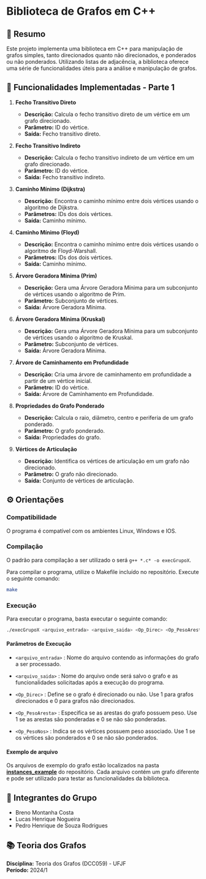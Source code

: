 # Biblioteca de Grafos em C++

## 🎯 Resumo

Este projeto implementa uma biblioteca em C++ para manipulação de grafos simples, tanto direcionados quanto não direcionados, e ponderados ou não ponderados. Utilizando listas de adjacência, a biblioteca oferece uma série de funcionalidades úteis para a análise e manipulação de grafos.

## 🚀 Funcionalidades Implementadas - Parte 1

1. **Fecho Transitivo Direto**
   - **Descrição:** Calcula o fecho transitivo direto de um vértice em um grafo direcionado.
   - **Parâmetro:** ID do vértice.
   - **Saída:** Fecho transitivo direto.

2. **Fecho Transitivo Indireto**
   - **Descrição:** Calcula o fecho transitivo indireto de um vértice em um grafo direcionado.
   - **Parâmetro:** ID do vértice.
   - **Saída:** Fecho transitivo indireto.

3. **Caminho Mínimo (Dijkstra)**
   - **Descrição:** Encontra o caminho mínimo entre dois vértices usando o algoritmo de Dijkstra.
   - **Parâmetros:** IDs dos dois vértices.
   - **Saída:** Caminho mínimo.

4. **Caminho Mínimo (Floyd)**
   - **Descrição:** Encontra o caminho mínimo entre dois vértices usando o algoritmo de Floyd-Warshall.
   - **Parâmetros:** IDs dos dois vértices.
   - **Saída:** Caminho mínimo.

5. **Árvore Geradora Mínima (Prim)**
   - **Descrição:** Gera uma Árvore Geradora Mínima para um subconjunto de vértices usando o algoritmo de Prim.
   - **Parâmetro:** Subconjunto de vértices.
   - **Saída:** Árvore Geradora Mínima.

6. **Árvore Geradora Mínima (Kruskal)**
   - **Descrição:** Gera uma Árvore Geradora Mínima para um subconjunto de vértices usando o algoritmo de Kruskal.
   - **Parâmetro:** Subconjunto de vértices.
   - **Saída:** Árvore Geradora Mínima.

7. **Árvore de Caminhamento em Profundidade**
   - **Descrição:** Cria uma árvore de caminhamento em profundidade a partir de um vértice inicial.
   - **Parâmetro:** ID do vértice.
   - **Saída:** Árvore de Caminhamento em Profundidade.

8. **Propriedades do Grafo Ponderado**
   - **Descrição:** Calcula o raio, diâmetro, centro e periferia de um grafo ponderado.
   - **Parâmetro:** O grafo ponderado.
   - **Saída:** Propriedades do grafo.

9. **Vértices de Articulação**
   - **Descrição:** Identifica os vértices de articulação em um grafo não direcionado.
   - **Parâmetro:** O grafo não direcionado.
   - **Saída:** Conjunto de vértices de articulação.

## ⚙️ Orientações

### Compatibilidade
O programa é compatível com os ambientes Linux, Windows e IOS.
### Compilação
O padrão para compilação a ser utilizado o  será `g++ *.c* -o execGrupoX`.

Para compilar o programa, utilize o Makefile incluído no repositório. Execute o seguinte comando:
```sh
make
```
### Execução
Para executar o programa, basta executar o seguinte comando:
```sh
./execGrupoX <arquivo_entrada> <arquivo_saida> <Op_Direc> <Op_PesoAresta> <Op_PesoNos>
```
#### Parâmetros de Execução
- `<arquivo_entrada>` : Nome do arquivo contendo as informações do grafo a ser processado.

- `<arquivo_saida>` : Nome do arquivo onde será salvo o grafo e as funcionalidades solicitadas após a execução do programa.

- `<Op_Direc>`  : Define se o grafo é direcionado ou não. Use 1 para grafos direcionados e 0 para grafos não direcionados.

- `<Op_PesoAresta>`  : Especifica se as arestas do grafo possuem peso. Use 1 se as arestas são ponderadas e 0 se não são ponderadas.

- `<Op_PesoNos>`  : Indica se os vértices possuem peso associado. Use 1 se os vértices são ponderados e 0 se não são ponderados.

#### Exemplo de arquivo 
Os arquivos de exemplo do grafo estão localizados na pasta [**instances_example**](instances_example) do repositório. Cada arquivo contém um grafo diferente e pode ser utilizado para testar as funcionalidades da biblioteca.


## 👥 Integrantes do Grupo
- Breno Montanha Costa
- Lucas Henrique Nogueira
- Pedro Henrique de Souza Rodrigues 


## 📚 Teoria dos Grafos
**Disciplina:** Teoria dos Grafos (DCC059) - UFJF  
**Período:** 2024/1 